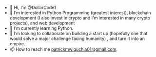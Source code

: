 - 👋 Hi, I’m @DollarCode1
- 👀 I’m interested in Python Programming (greatest interest), blockchain development (I also invest in crypto and I'm interested in many  crypto projects), and web development
- 🌱 I’m currently learning Python.
- 💞️ I’m looking to collaborate on building a start up (hopefully one that would solve a major challenge facing humanity) , and turn it into an empire. 
- 📫 How to reach me patrickmwiguchia01@gmail.com.

<!---
DollarCode1/DollarCode1 is a ✨ special ✨ repository because its `README.md` (this file) appears on your GitHub profile.
You can click the Preview link to take a look at your changes.
--->
